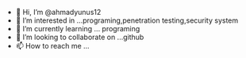 - 👋 Hi, I’m @ahmadyunus12 
- 👀 I’m interested in ...programing,penetration testing,security system
- 🌱 I’m currently learning ... programing
- 💞️ I’m looking to collaborate on ...github
- 📫 How to reach me ...

<!---
ahmadyunus12/ahmadyunus12 is a ✨ special ✨ repository because its `README.md` (this file) appears on your GitHub profile.
You can click the Preview link to take a look at your changes.
--->
